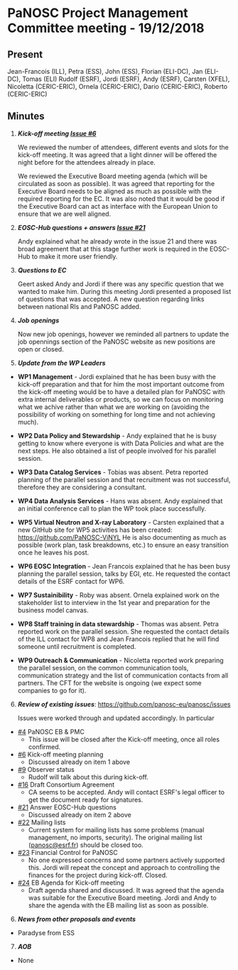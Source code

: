 PaNOSC Project Management Committee meeting - 19/12/2018
========================================================

Present
------

Jean-Francois (ILL), Petra (ESS), John (ESS), Florian (ELI-DC), Jan (ELI-DC), Tomas (ELI) Rudolf (ESRF), Jordi (ESRF), 
Andy (ESRF), Carsten (XFEL), Nicoletta (CERIC-ERIC), Ornela (CERIC-ERIC), Dario (CERIC-ERIC), Roberto (CERIC-ERIC)

Minutes
------
1. _**Kick-off meeting [Issue #6](https://github.com/panosc-eu/panosc/issues/6)**_

    We reviewed the number of attendees, different events and slots for the kick-off meeting. It was agreed that a 
    light dinner will be offered the night before for the attendees already in place.

    We reviewed the Executive Board meeting agenda (which will be circulated as soon as possible).
    It was agreed that reporting for the Executive Board needs to be aligned as much as possible with the required
    reporting for the EC. 
    It was also noted that it would be good if the Executive Board can act as interface with the European Union to ensure
    that we are well aligned.
  
2. _**EOSC-Hub questions + answers [Issue #21](https://github.com/panosc-eu/panosc/issues/21)**_

    Andy explained what he already wrote in the issue 21 and there was broad agreement that at this stage further work
    is required in the EOSC-Hub to make it more user friendly.

3. _**Questions to EC**_

    Geert asked Andy and Jordi if there was any specific question that we wanted to make him. During this meeting Jordi
    presented a proposed list of questions that was accepted. 
    A new question regarding links between national RIs and PaNOSC added.

4. _**Job openings**_

    Now new job openings, however we reminded all partners to update the job opennings section of the PaNOSC website 
    as new positions are open or closed.

5. _**Update from the WP Leaders**_

*    **WP1 Management** - Jordi explained that he has been busy with the kick-off preparation and that for him the most 
important outcome from the kick-off meeting would be to have a detailed plan for PaNOSC with extra internal deliverables
or products, so we can focus on monitoring what we achive rather than what we are working on (avoiding the possibility of
working on something for long time and not achieving much).
*    **WP2 Data Policy and Stewardship** - Andy explained that he is busy getting to know where everyone is with Data 
Policies and what are the next steps. He also obtained a list of people involved for his parallel session.
*    **WP3 Data Catalog Services** -  Tobias was absent. Petra reported planning of the parallel session and that recruitment
was not successful, therefore they are considering a consultant.
*    **WP4 Data Analysis Services** - Hans was absent. Andy explained that an initial conference call to plan the WP took
place successfully.
*    **WP5 Virtual Neutron and X-ray Laboratory** - Carsten explained that a new GitHub site for WP5 activities has been
created: https://github.com/PaNOSC-ViNYL
He is also documenting as much as possible (work plan, task breakdowns, etc.) to ensure an easy transition once he leaves his post. 

*    **WP6 EOSC Integration** - Jean Francois explained that he has been busy planning the parallel session, talks by EGI, etc.
He requested the contact details of the ESRF contact for WP6.
*    **WP7 Sustainibility** - Roby was absent. Ornela explained work on the stakeholder list to interview in the 1st year and 
preparation for the business model canvas.
*    **WP8 Staff training in data stewardship** - Thomas was absent. Petra reported work on the parallel session.
She requested the contact details of the ILL contact for WP8 and Jean Francois replied that he will find someone until recruitment
is completed.
*    **WP9 Outreach & Communication** - Nicoletta reported work preparing the parallel session, on the common communication tools, 
communication strategy and the list of communication contacts from all partners. The CFT for the website is ongoing (we expect 
some companies to go for it).

6. _**Review of existing issues**_: https://github.com/panosc-eu/panosc/issues

    Issues were worked through and updated accordingly. In particular
* [#4](https://github.com/panosc-eu/panosc/issues/4) PaNOSC EB & PMC
  * This issue will be closed after the Kick-off meeting, once all roles confirmed.
* [#6](https://github.com/panosc-eu/panosc/issues/6) Kick-off meeting planning
  * Discussed already on item 1 above
* [#9](https://github.com/panosc-eu/panosc/issues/9) Observer status
  * Rudolf will talk about this during kick-off.
* [#16](https://github.com/panosc-eu/panosc/issues/16) Draft Consortium Agreement
  * CA seems to be accepted. Andy will contact ESRF's legal officer to get the document ready for signatures.
* [#21](https://github.com/panosc-eu/panosc/issues/21) Answer EOSC-Hub questions
  * Discussed already on item 2 above
* [#22](https://github.com/panosc-eu/panosc/issues/22) Mailing lists
  * Current system for mailing lists has some problems (manual management, no imports, security). The original mailing list 
(panosc@esrf.fr) should be closed too.
* [#23](https://github.com/panosc-eu/panosc/issues/23) Financial Control for PaNOSC
  * No one expressed concerns and some partners actively supported this. Jordi will repeat the concept and approach to controlling
the finances for the project during kick-off. Closed.
* [#24](https://github.com/panosc-eu/panosc/issues/24) EB Agenda for Kick-off meeting
  * Draft agenda shared and discussed. It was agreed that the agenda was suitable for the Executive Board meeting.
Jordi and Andy to share the agenda with the EB mailing list as soon as possible.
    
6. _**News from other proposals and events**_

*    Paradyse from ESS

7. _**AOB**_
    
 *   None

    

